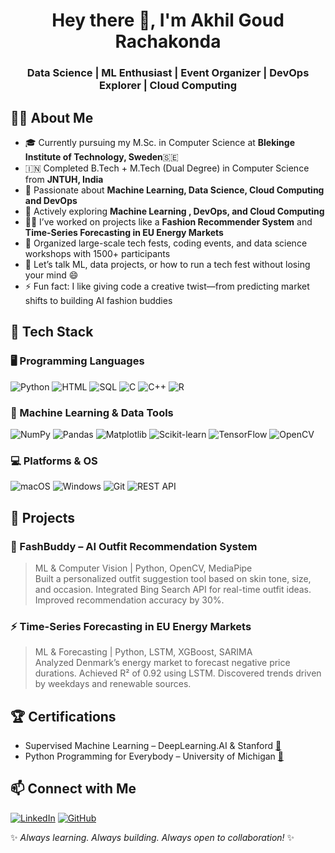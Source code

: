 <h1 align="center">Hey there 👋, I'm Akhil Goud Rachakonda</h1>
<h3 align="center">Data Science | ML Enthusiast | Event Organizer | DevOps Explorer | Cloud Computing</h3>


## 🙋‍♂️ About Me

- 🎓 Currently pursuing my M.Sc. in Computer Science at **Blekinge Institute of Technology, Sweden**🇸🇪
- 🇮🇳 Completed B.Tech + M.Tech (Dual Degree) in Computer Science from **JNTUH, India**
- 🤖 Passionate about **Machine Learning, Data Science, Cloud Computing and DevOps**
- 🧠 Actively exploring **Machine Learning , DevOps, and Cloud Computing**
- 🧑‍💻 I’ve worked on projects like a **Fashion Recommender System** and **Time-Series Forecasting in EU Energy Markets**
- 🎯 Organized large-scale tech fests, coding events, and data science workshops with 1500+ participants
- 💬 Let’s talk ML, data projects, or how to run a tech fest without losing your mind 😄
- ⚡ Fun fact: I like giving code a creative twist—from predicting market shifts to building AI fashion buddies


## 🔧 Tech Stack

### 🖥️ Programming Languages
![Python](https://img.shields.io/badge/Python-3670A0?style=for-the-badge&logo=python&logoColor=ffdd54)
![HTML](https://img.shields.io/badge/HTML5-E34F26?style=for-the-badge&logo=html5&logoColor=white)
![SQL](https://img.shields.io/badge/SQL-4479A1?style=for-the-badge&logo=postgresql&logoColor=white)
![C](https://img.shields.io/badge/C-00599C?style=for-the-badge&logo=c&logoColor=white)
![C++](https://img.shields.io/badge/C++-00599C?style=for-the-badge&logo=c%2B%2B&logoColor=white)
![R](https://img.shields.io/badge/R-276DC3?style=for-the-badge&logo=r&logoColor=white)

### 🧠 Machine Learning & Data Tools
![NumPy](https://img.shields.io/badge/NumPy-013243?style=for-the-badge&logo=numpy&logoColor=white)
![Pandas](https://img.shields.io/badge/Pandas-150458?style=for-the-badge&logo=pandas&logoColor=white)
![Matplotlib](https://img.shields.io/badge/Matplotlib-11557C?style=for-the-badge&logo=matplotlib&logoColor=white)
![Scikit-learn](https://img.shields.io/badge/Scikit--Learn-F7931E?style=for-the-badge&logo=scikit-learn&logoColor=white)
![TensorFlow](https://img.shields.io/badge/TensorFlow-FF6F00?style=for-the-badge&logo=tensorflow&logoColor=white)
![OpenCV](https://img.shields.io/badge/OpenCV-27338e?style=for-the-badge&logo=opencv&logoColor=white)

### 💻 Platforms & OS
![macOS](https://img.shields.io/badge/mac%20os-000000?style=for-the-badge&logo=macos&logoColor=white)
![Windows](https://img.shields.io/badge/Windows-0078D6?style=for-the-badge&logo=windows&logoColor=white)
![Git](https://img.shields.io/badge/Git-F05032?style=for-the-badge&logo=git&logoColor=white)
![REST API](https://img.shields.io/badge/REST-API-blue?style=for-the-badge)


## 📌 Projects

### 🧥 FashBuddy – AI Outfit Recommendation System
> ML & Computer Vision | Python, OpenCV, MediaPipe  
Built a personalized outfit suggestion tool based on skin tone, size, and occasion. Integrated Bing Search API for real-time outfit ideas. Improved recommendation accuracy by 30%.

### ⚡ Time-Series Forecasting in EU Energy Markets
> ML & Forecasting | Python, LSTM, XGBoost, SARIMA  
Analyzed Denmark’s energy market to forecast negative price durations. Achieved R² of 0.92 using LSTM. Discovered trends driven by weekdays and renewable sources.

## 🏆 Certifications

- Supervised Machine Learning – DeepLearning.AI & Stanford [🔗](https://coursera.org/share/d072c72483eb17e687e61aa62fc8ff0c)
- Python Programming for Everybody – University of Michigan [🔗](https://coursera.org/share/b9d2d04531426193c2b71774c388416c)


## 📫 Connect with Me

[![LinkedIn](https://img.shields.io/badge/LinkedIn-blue?style=for-the-badge&logo=linkedin&logoColor=white)](https://www.linkedin.com/in/akhil-rachakonda-a968a2214/)
[![GitHub](https://img.shields.io/badge/GitHub-000?style=for-the-badge&logo=github&logoColor=white)](https://github.com/akhilrachakonda)


✨ _Always learning. Always building. Always open to collaboration!_ ✨

